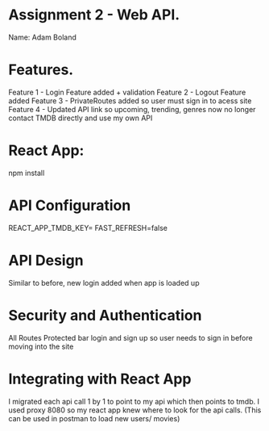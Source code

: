 # Assignment 2 - Web API.
Name: Adam Boland

# Features.
Feature 1 - Login Feature added + validation
Feature 2 - Logout Feature added
Feature 3 - PrivateRoutes added so user must sign in to acess site
Feature 4 - Updated API link so upcoming, trending, genres now no longer contact TMDB directly and use my own API


# React App: 
npm install

# API Configuration
REACT_APP_TMDB_KEY=
FAST_REFRESH=false

# API Design
Similar to before, new login added when app is loaded up

# Security and Authentication
All Routes Protected bar login and sign up so user needs to sign in before moving into the site

# Integrating with React App
I migrated each api call 1 by 1 to point to my api which then points to tmdb. 
I used proxy 8080 so my react app knew where to look for the api calls. (This can be used in postman to load new users/ movies) 

